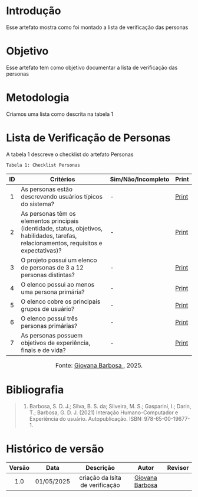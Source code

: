 # Introdução
Esse artefato mostra como foi montado a lista de verificação das personas

# Objetivo
Esse artefato tem como objetivo documentar a lista de verificação das personas

# Metodologia
Criamos uma lista como descrita na tabela 1 

# Lista de Verificação de Personas

A tabela 1 descreve o checklist do artefato Personas

    Tabela 1: Checklist Personas

|ID| Critérios                             | Sim/Não/Incompleto        | Print
| :----: | --------- | ---------- | ---------- | 
|  1   |                                         As personas estão descrevendo usuários típicos do sistema?                                         |     -    | [Print](../../../assets/verificação/personas/1.png) |
|  2   | As personas têm os elementos principais (identidade, status, objetivos, habilidades, tarefas, relacionamentos, requisitos e expectativas)? |     -   | [Print](../../../assets/verificação/personas/2.png) |
|  3   |                                    O projeto possui um elenco de personas de 3 a 12 personas distintas?                                    |     -    |  [Print](../../../assets/verificação/personas/3.png) |
|  4   |                                               O elenco possui ao menos uma persona primária?                                               |     -  | [Print](../../../assets/verificação/personas/4.png) |
|  5   |                                              O elenco cobre os principais grupos de usuário?                                               |     -    | [Print](../../../assets/verificação/personas/5.png) |
|  6   |                                                  O elenco possui três personas primárias?                                                  |     -     | [Print](../../../assets/verificação/personas/6.png) |
|  7   |                                      As personas possuem objetivos de experiência, finais e de vida?                                       |     -     |  [Print](../../../assets/verificação/personas/7.png) |

<font size="3"><p style="text-align: center">Fonte: [Giovana Barbosa ](https://github.com/gio221), 2025.</p></font>

# Bibliografia
> 1. Barbosa, S. D. J.; Silva, B. S. da; Silveira, M. S.; Gasparini, I.; Darin, T.; Barbosa, G. D. J. (2021) Interação Humano-Computador e Experiência do usuário. Autopublicação. ISBN: 978-65-00-19677-1.

# Histórico de versão

| Versão |    Data    |       Descrição        |                     Autor                      |                  Revisor                   |
| :----: | :--------: | :--------------------: | :--------------------------------------------: | :----------------------------------------: |
|  1.0   | 01/05/2025 | criação da lsita de verificação | [Giovana Barbosa ](https://github.com/gio221)  |  |